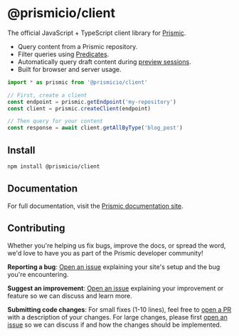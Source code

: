 # @prismicio/client

The official JavaScript + TypeScript client library for [Prismic][prismic].

- Query content from a Prismic repository.
- Filter queries using [Predicates][prismic-predicates].
- Automatically query draft content during [preview sessions][prismic-previews].
- Built for browser and server usage.

```typescript
import * as prismic from '@prismicio/client'

// First, create a client
const endpoint = prismic.getEndpoint('my-repository')
const client = prismic.createClient(endpoint)

// Then query for your content
const response = await client.getAllByType('blog_post')
```

## Install

```sh
npm install @prismicio/client
```

## Documentation

For full documentation, visit the [Prismic documentation site][docs].

## Contributing

Whether you're helping us fix bugs, improve the docs, or spread the word, we'd
love to have you as part of the Prismic developer community!

**Reporting a bug**: [Open an issue][repo-issues] explaining your site's setup
and the bug you're encountering.

**Suggest an improvement**: [Open an issue][repo-issues] explaining your
improvement or feature so we can discuss and learn more.

**Submitting code changes**: For small fixes (1-10 lines), feel free to [open a
PR][repo-pull-requests] with a description of your changes. For large changes,
please first [open an issue][repo-issues] so we can discuss if and how the
changes should be implemented.

[prismic]: https://prismic.io
[prismic-predicates]:
  https://prismic.io/docs/technologies/query-predicate-reference-javascript
[prismic-previews]: https://prismic.io/docs/core-concepts/previews
[docs]: https://prismic.io/docs/technologies/javascript
[repo-issues]: https://github.com/prismicio/prismic-javascript/issues
[repo-pull-requests]: https://github.com/prismicio/prismic-javascript/pulls
